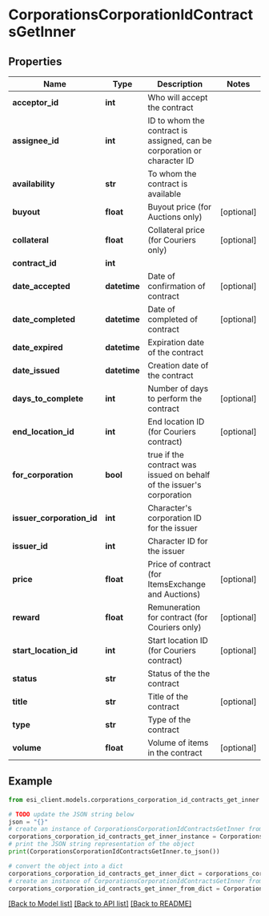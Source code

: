 # CorporationsCorporationIdContractsGetInner


## Properties

Name | Type | Description | Notes
------------ | ------------- | ------------- | -------------
**acceptor_id** | **int** | Who will accept the contract | 
**assignee_id** | **int** | ID to whom the contract is assigned, can be corporation or character ID | 
**availability** | **str** | To whom the contract is available | 
**buyout** | **float** | Buyout price (for Auctions only) | [optional] 
**collateral** | **float** | Collateral price (for Couriers only) | [optional] 
**contract_id** | **int** |  | 
**date_accepted** | **datetime** | Date of confirmation of contract | [optional] 
**date_completed** | **datetime** | Date of completed of contract | [optional] 
**date_expired** | **datetime** | Expiration date of the contract | 
**date_issued** | **datetime** | Сreation date of the contract | 
**days_to_complete** | **int** | Number of days to perform the contract | [optional] 
**end_location_id** | **int** | End location ID (for Couriers contract) | [optional] 
**for_corporation** | **bool** | true if the contract was issued on behalf of the issuer&#39;s corporation | 
**issuer_corporation_id** | **int** | Character&#39;s corporation ID for the issuer | 
**issuer_id** | **int** | Character ID for the issuer | 
**price** | **float** | Price of contract (for ItemsExchange and Auctions) | [optional] 
**reward** | **float** | Remuneration for contract (for Couriers only) | [optional] 
**start_location_id** | **int** | Start location ID (for Couriers contract) | [optional] 
**status** | **str** | Status of the the contract | 
**title** | **str** | Title of the contract | [optional] 
**type** | **str** | Type of the contract | 
**volume** | **float** | Volume of items in the contract | [optional] 

## Example

```python
from esi_client.models.corporations_corporation_id_contracts_get_inner import CorporationsCorporationIdContractsGetInner

# TODO update the JSON string below
json = "{}"
# create an instance of CorporationsCorporationIdContractsGetInner from a JSON string
corporations_corporation_id_contracts_get_inner_instance = CorporationsCorporationIdContractsGetInner.from_json(json)
# print the JSON string representation of the object
print(CorporationsCorporationIdContractsGetInner.to_json())

# convert the object into a dict
corporations_corporation_id_contracts_get_inner_dict = corporations_corporation_id_contracts_get_inner_instance.to_dict()
# create an instance of CorporationsCorporationIdContractsGetInner from a dict
corporations_corporation_id_contracts_get_inner_from_dict = CorporationsCorporationIdContractsGetInner.from_dict(corporations_corporation_id_contracts_get_inner_dict)
```
[[Back to Model list]](../README.md#documentation-for-models) [[Back to API list]](../README.md#documentation-for-api-endpoints) [[Back to README]](../README.md)


